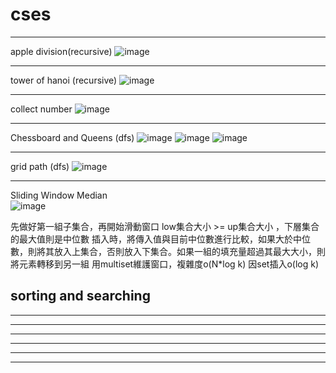 **cses**
====
----

apple division(recursive)
![image](https://github.com/Stonyxi/CP/assets/126449424/9895fbc0-7ab1-4622-a7f9-5b9a685a87d5)

-------
tower of hanoi (recursive)
![image](https://github.com/Stonyxi/CP/assets/126449424/62099590-281d-425f-b1d5-0ed70a415de3)

-------
collect number
![image](https://github.com/Stonyxi/CP/assets/126449424/f9147838-7be5-4d3b-901e-2d9234186d57)

------
Chessboard and Queens (dfs)
![image](https://hackmd.io/_uploads/rJJNvEf2a.png)
![image](https://github.com/Stonyxi/CP/assets/126449424/4cd9ba16-21cb-468a-b5c8-c702dc22a383)
![image](https://github.com/Stonyxi/CP/assets/126449424/75aa1ed2-f2a0-4e75-a110-510285751625)


------
grid path (dfs)
![image](https://github.com/Stonyxi/CP/assets/126449424/f781a6b7-d24f-4150-bc29-c509f07ed88f)

------
Sliding Window Median  
![image](https://github.com/Stonyxi/CP/assets/126449424/e437de59-73d5-4399-abff-1194c27e64d9)

先做好第一組子集合，再開始滑動窗口
low集合大小 >= up集合大小 ，下層集合的最大值則是中位數
插入時，將傳入值與目前中位數進行比較，如果大於中位數，則將其放入上集合，否則放入下集合。如果一組的填充量超過其最大大小，則將元素轉移到另一組
用multiset維護窗口，複雜度o(N*log k) 因set插入o(log k)


sorting and searching
------
------
------
------
------
------
------
